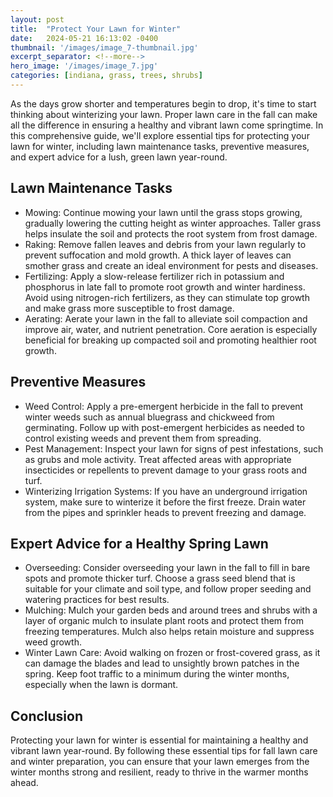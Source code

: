 ```yaml
---
layout: post
title:  "Protect Your Lawn for Winter"
date:   2024-05-21 16:13:02 -0400
thumbnail: '/images/image_7-thumbnail.jpg'
excerpt_separator: <!--more-->
hero_image: '/images/image_7.jpg'
categories: [indiana, grass, trees, shrubs]
---
```

As the days grow shorter and temperatures begin to drop, it's time to start thinking about winterizing your lawn. <!--more-->Proper lawn care in the fall can make all the difference in ensuring a healthy and vibrant lawn come springtime. In this comprehensive guide, we'll explore essential tips for protecting your lawn for winter, including lawn maintenance tasks, preventive measures, and expert advice for a lush, green lawn year-round.

## Lawn Maintenance Tasks
* Mowing:
Continue mowing your lawn until the grass stops growing, gradually lowering the cutting height as winter approaches. Taller grass helps insulate the soil and protects the root system from frost damage.
* Raking:
Remove fallen leaves and debris from your lawn regularly to prevent suffocation and mold growth. A thick layer of leaves can smother grass and create an ideal environment for pests and diseases.
* Fertilizing:
Apply a slow-release fertilizer rich in potassium and phosphorus in late fall to promote root growth and winter hardiness. Avoid using nitrogen-rich fertilizers, as they can stimulate top growth and make grass more susceptible to frost damage.
* Aerating:
Aerate your lawn in the fall to alleviate soil compaction and improve air, water, and nutrient penetration. Core aeration is especially beneficial for breaking up compacted soil and promoting healthier root growth.

## Preventive Measures
* Weed Control:
Apply a pre-emergent herbicide in the fall to prevent winter weeds such as annual bluegrass and chickweed from germinating. Follow up with post-emergent herbicides as needed to control existing weeds and prevent them from spreading.
* Pest Management:
Inspect your lawn for signs of pest infestations, such as grubs and mole activity. Treat affected areas with appropriate insecticides or repellents to prevent damage to your grass roots and turf.
* Winterizing Irrigation Systems:
If you have an underground irrigation system, make sure to winterize it before the first freeze. Drain water from the pipes and sprinkler heads to prevent freezing and damage.

## Expert Advice for a Healthy Spring Lawn
* Overseeding:
Consider overseeding your lawn in the fall to fill in bare spots and promote thicker turf. Choose a grass seed blend that is suitable for your climate and soil type, and follow proper seeding and watering practices for best results.
* Mulching:
Mulch your garden beds and around trees and shrubs with a layer of organic mulch to insulate plant roots and protect them from freezing temperatures. Mulch also helps retain moisture and suppress weed growth.
* Winter Lawn Care:
Avoid walking on frozen or frost-covered grass, as it can damage the blades and lead to unsightly brown patches in the spring. Keep foot traffic to a minimum during the winter months, especially when the lawn is dormant.

## Conclusion
Protecting your lawn for winter is essential for maintaining a healthy and vibrant lawn year-round. By following these essential tips for fall lawn care and winter preparation, you can ensure that your lawn emerges from the winter months strong and resilient, ready to thrive in the warmer months ahead.
